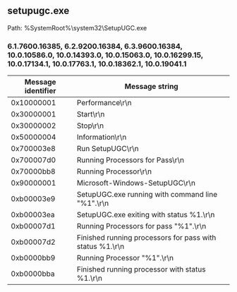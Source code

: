 ## setupugc.exe

Path: %SystemRoot%\system32\SetupUGC.exe

### 6.1.7600.16385, 6.2.9200.16384, 6.3.9600.16384, 10.0.10586.0, 10.0.14393.0, 10.0.15063.0, 10.0.16299.15, 10.0.17134.1, 10.0.17763.1, 10.0.18362.1, 10.0.19041.1

Message identifier | Message string
--- | ---
0x10000001 | Performance\r\n
0x30000001 | Start\r\n
0x30000002 | Stop\r\n
0x50000004 | Information\r\n
0x700003e8 | Run SetupUGC\r\n
0x700007d0 | Running Processors for Pass\r\n
0x70000bb8 | Running Processor\r\n
0x90000001 | Microsoft-Windows-SetupUGC\r\n
0xb00003e9 | SetupUGC.exe running with command line "%1".\r\n
0xb00003ea | SetupUGC.exe exiting with status %1.\r\n
0xb00007d1 | Running Processors for pass "%1".\r\n
0xb00007d2 | Finished running processors for pass with status %1.\r\n
0xb0000bb9 | Running Processor "%1".\r\n
0xb0000bba | Finished running processor with status %1.\r\n
